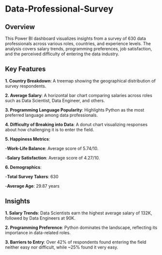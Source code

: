 # Data-Professional-Survey

## Overview ##
This Power BI dashboard visualizes insights from a survey of 630 data professionals across various roles, countries, and experience levels. The analysis covers salary trends, programming preferences, job satisfaction, and the perceived difficulty of entering the data industry.

## Key Features ##
**1. Country Breakdown**: A treemap showing the geographical distribution of survey respondents.

**2. Average Salary**: A horizontal bar chart comparing salaries across roles such as Data Scientist, Data Engineer, and others.

**3. Programming Language Popularity**: Highlights Python as the most preferred language among data professionals.

**4. Difficulty of Breaking into Data**: A donut chart visualizing responses about how challenging it is to enter the field.

**5. Happiness Metrics**:

-**Work-Life Balance**: Average score of 5.74/10.

-**Salary Satisfaction**: Average score of 4.27/10.

**6. Demographics**:

-**Total Survey Takers**: 630

-**Average Age**: 29.87 years

## Insights ##

**1. Salary Trends**: Data Scientists earn the highest average salary of 132K, followed by Data Engineers at 90K.

**2. Programming Preference**: Python dominates the landscape, reflecting its importance in data-related roles.

**3. Barriers to Entry**: Over 42% of respondents found entering the field neither easy nor difficult, while ~25% found it very easy.
